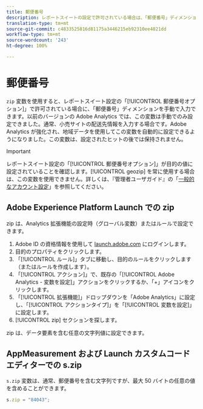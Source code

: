 ```yaml
---
title: 郵便番号
description: レポートスイートの設定で許可されている場合は、「郵便番号」ディメンションを手動で入力します。
translation-type: tm+mt
source-git-commit: c4833525816d81175a3446215eb92310ee4021dd
workflow-type: tm+mt
source-wordcount: '243'
ht-degree: 100%

---
```



# 郵便番号

`zip` 変数を使用すると、レポートスイート設定の「[!UICONTROL 郵便番号オプション]」で許可されている場合に、「郵便番号」ディメンションを手動で入力できます。以前のバージョンの Adobe Analytics では、この変数は手動でのみ設定できました。通常、小売サイトの配送先情報を入力する場合です。Adobe Analytics が強化され、地域データを使用してこの変数を自動的に設定できるようになりました。この変数は、設定されたヒットの後では保持されません。

>[!IMPORTANT]
>
> レポートスイート設定の「[!UICONTROL 郵便番号オプション]」が目的の値に設定されていることを確認します。[!UICONTROL geozip] を常に使用する場合は、この変数を使用できません。詳しくは、『管理者ユーザガイド』の「[一般的なアカウント設定](/help/admin/admin/general-acct-settings-admin.md)」を参照してください。

## Adobe Experience Platform Launch での zip

zip は、Analytics 拡張機能の設定時（グローバル変数）またはルールで設定できます。

1. Adobe ID の資格情報を使用して [launch.adobe.com](https://launch.adobe.com) にログインします。
2. 目的のプロパティをクリックします。
3. 「[!UICONTROL ルール]」タブに移動し、目的のルールをクリックします（またはルールを作成します）。
4. 「[!UICONTROL アクション]」で、既存の「[!UICONTROL Adobe Analytics - 変数を設定]」アクションをクリックするか、「+」アイコンをクリックします。
5. 「[!UICONTROL 拡張機能]」ドロップダウンを「Adobe Analytics」に設定し、「[!UICONTROL アクションタイプ]」を「[!UICONTROL 変数を設定]」に設定します。
6. [!UICONTROL zip] セクションを探します。

zip は、データ要素を含む任意の文字列値に設定できます。

## AppMeasurement および Launch カスタムコードエディターでの s.zip

`s.zip` 変数は、通常、郵便番号を含む文字列ですが、最大 50 バイトの任意の値を含めることができます。

```js
s.zip = "84043";
```
